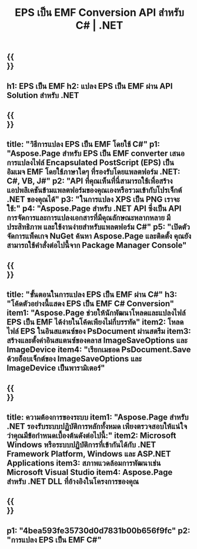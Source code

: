 ﻿---
translation: true
template: /_templates/_conversion-child-net.md
title: EPS เป็น EMF Conversion API สำหรับ C# | .NET
url: /net/conversion/eps-to-emf/
description: โค้ดตัวอย่างสำหรับการแปลง EPS เป็น EMF C# ใช้โค้ดตัวอย่าง API สำหรับไฟล์ EPS แบบแบตช์เป็นการแปลง EMF ภายใน VB.NET, Asp.NET หรือแอปพลิเคชันที่ใช้ .NET
informat: EPS
outformat: EMF
otherformats: XPS PS
---

{{<section banner>}}
---
h1: EPS เป็น EMF
h2: แปลง EPS เป็น EMF ผ่าน API Solution สำหรับ .NET
---

{{<section overview>}}
---
title: "วิธีการแปลง EPS เป็น EMF โดยใช้ C#"
p1: "Aspose.Page สำหรับ EPS เป็น EMF converter เสนอการแปลงไฟล์ Encapsulated PostScript (EPS) เป็นอิมเมจ EMF โดยใช้ภาษาใดๆ ที่รองรับโดยแพลตฟอร์ม .NET: C#, VB, J#"
p2: "API ที่คุณเห็นที่นี่สามารถใช้เพื่อสร้างแอปพลิเคชันข้ามแพลตฟอร์มของคุณเองหรือรวมเข้ากับโปรเจ็กต์ .NET ของคุณได้"
p3: "ในการแปลง XPS เป็น PNG เราจะใช้:"
p4: "Aspose.Page สำหรับ .NET API ซึ่งเป็น API การจัดการและการแปลงเอกสารที่มีคุณลักษณะหลากหลาย มีประสิทธิภาพ และใช้งานง่ายสำหรับแพลตฟอร์ม C#"
p5: "เปิดตัวจัดการแพ็คเกจ NuGet ค้นหา Aspose.Page และติดตั้ง คุณยังสามารถใช้คำสั่งต่อไปนี้จาก Package Manager Console"
---

{{<section feature1>}}
---
title: "ขั้นตอนในการแปลง EPS เป็น EMF ผ่าน C#"
h3: "โค้ดตัวอย่างนี้แสดง EPS เป็น EMF C# Conversion"
item1: "Aspose.Page ช่วยให้นักพัฒนาโหลดและแปลงไฟล์ EPS เป็น EMF ได้ง่ายในโค้ดเพียงไม่กี่บรรทัด"
item2: โหลดไฟล์ EPS ในอินสแตนซ์ของ PsDocument ผ่านสตรีม
item3: สร้างและตั้งค่าอินสแตนซ์ของคลาส ImageSaveOptions และ ImageDevice
item4: "เรียกเมธอด PsDocument.Save ด้วยอ็อบเจ็กต์ของ ImageSaveOptions และ ImageDevice เป็นพารามิเตอร์"
---

{{<section feature2>}}
---
title: ความต้องการของระบบ
item1: "Aspose.Page สำหรับ .NET รองรับระบบปฏิบัติการหลักทั้งหมด เพียงตรวจสอบให้แน่ใจว่าคุณมีข้อกำหนดเบื้องต้นดังต่อไปนี้:"
item2: Microsoft Windows หรือระบบปฏิบัติการที่เข้ากันได้กับ .NET Framework Platform, Windows และ ASP.NET Applications
item3: สภาพแวดล้อมการพัฒนาเช่น Microsoft Visual Studio
item4: Aspose.Page สำหรับ .NET DLL ที่อ้างอิงในโครงการของคุณ
---

{{<section gist>}}
---
p1: "4bea593fe35730d0d7831b00b656f9fc"
p2: "การแปลง EPS เป็น EMF C#"
---
